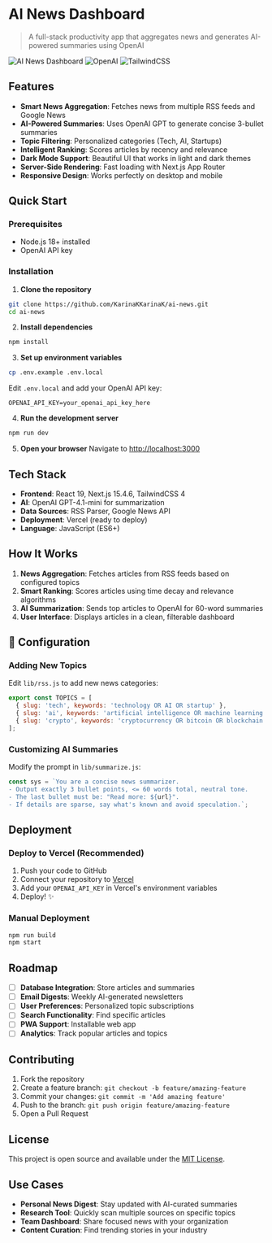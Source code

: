 # AI News Dashboard

> A full-stack productivity app that aggregates news and generates AI-powered summaries using OpenAI

![AI News Dashboard](https://img.shields.io/badge/Next.js-15.4.6-black) ![OpenAI](https://img.shields.io/badge/OpenAI-API-green) ![TailwindCSS](https://img.shields.io/badge/Tailwind-CSS-blue)

## Features

- **Smart News Aggregation**: Fetches news from multiple RSS feeds and Google News
- **AI-Powered Summaries**: Uses OpenAI GPT to generate concise 3-bullet summaries 
- **Topic Filtering**: Personalized categories (Tech, AI, Startups)
- **Intelligent Ranking**: Scores articles by recency and relevance
- **Dark Mode Support**: Beautiful UI that works in light and dark themes
- **Server-Side Rendering**: Fast loading with Next.js App Router
- **Responsive Design**: Works perfectly on desktop and mobile

## Quick Start

### Prerequisites

- Node.js 18+ installed
- OpenAI API key

### Installation

1. **Clone the repository**
```bash
git clone https://github.com/KarinaKKarinaK/ai-news.git
cd ai-news
```

2. **Install dependencies**
```bash
npm install
```

3. **Set up environment variables**
```bash
cp .env.example .env.local
```

Edit `.env.local` and add your OpenAI API key:
```env
OPENAI_API_KEY=your_openai_api_key_here
```

4. **Run the development server**
```bash
npm run dev
```

5. **Open your browser**
Navigate to [http://localhost:3000](http://localhost:3000)

## Tech Stack

- **Frontend**: React 19, Next.js 15.4.6, TailwindCSS 4
- **AI**: OpenAI GPT-4.1-mini for summarization
- **Data Sources**: RSS Parser, Google News API
- **Deployment**: Vercel (ready to deploy)
- **Language**: JavaScript (ES6+)

## How It Works

1. **News Aggregation**: Fetches articles from RSS feeds based on configured topics
2. **Smart Ranking**: Scores articles using time decay and relevance algorithms
3. **AI Summarization**: Sends top articles to OpenAI for 60-word summaries
4. **User Interface**: Displays articles in a clean, filterable dashboard

## 🔧 Configuration

### Adding New Topics

Edit `lib/rss.js` to add new news categories:

```javascript
export const TOPICS = [
  { slug: 'tech', keywords: 'technology OR AI OR startup' },
  { slug: 'ai', keywords: 'artificial intelligence OR machine learning' },
  { slug: 'crypto', keywords: 'cryptocurrency OR bitcoin OR blockchain' }, // Add new topics
];
```

### Customizing AI Summaries

Modify the prompt in `lib/summarize.js`:

```javascript
const sys = `You are a concise news summarizer.
- Output exactly 3 bullet points, <= 60 words total, neutral tone.
- The last bullet must be: "Read more: ${url}".
- If details are sparse, say what's known and avoid speculation.`;
```

## Deployment

### Deploy to Vercel (Recommended)

1. Push your code to GitHub
2. Connect your repository to [Vercel](https://vercel.com)
3. Add your `OPENAI_API_KEY` in Vercel's environment variables
4. Deploy! ✨

### Manual Deployment

```bash
npm run build
npm start
```

## Roadmap

- [ ] **Database Integration**: Store articles and summaries
- [ ] **Email Digests**: Weekly AI-generated newsletters  
- [ ] **User Preferences**: Personalized topic subscriptions
- [ ] **Search Functionality**: Find specific articles
- [ ] **PWA Support**: Installable web app
- [ ] **Analytics**: Track popular articles and topics

## Contributing

1. Fork the repository
2. Create a feature branch: `git checkout -b feature/amazing-feature`
3. Commit your changes: `git commit -m 'Add amazing feature'`
4. Push to the branch: `git push origin feature/amazing-feature`
5. Open a Pull Request

## License

This project is open source and available under the [MIT License](LICENSE).

## Use Cases

- **Personal News Digest**: Stay updated with AI-curated summaries
- **Research Tool**: Quickly scan multiple sources on specific topics
- **Team Dashboard**: Share focused news with your organization
- **Content Curation**: Find trending stories in your industry
